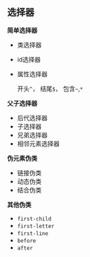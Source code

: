 ## 选择器

**简单选择器**

* 类选择器
* id选择器
* 属性选择器

	开头`^`， 结尾`$`， 包含`~`,`*`            
	
**父子选择器**	

* 后代选择器
* 子选择器
* 兄弟选择器
* 相邻元素选择器

**伪元素伪类**

* 链接伪类
* 动态伪类
* 结合伪类

**其他伪类**

* `first-child`
* `first-letter`
* `first-line`
* `before`
* `after`